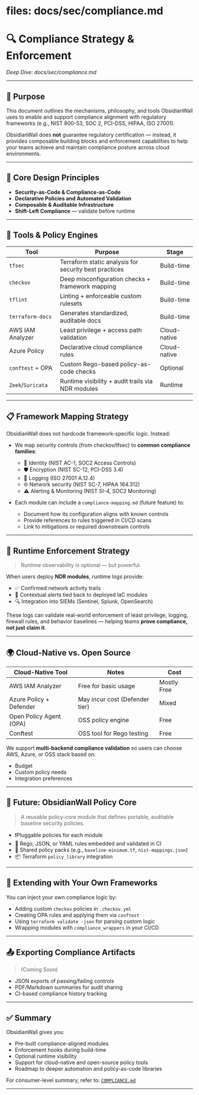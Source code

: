
# files: docs/sec/compliance.md

# 🔍 Compliance Strategy & Enforcement  
_Deep Dive: docs/sec/compliance.md_

---

## 🎯 Purpose

This document outlines the mechanisms, philosophy, and tools ObsidianWall uses to enable and support compliance alignment with regulatory frameworks (e.g., NIST 800-53, SOC 2, PCI-DSS, HIPAA, ISO 27001).

ObsidianWall does **not** guarantee regulatory certification — instead, it provides composable building blocks and enforcement capabilities to help your teams achieve and maintain compliance posture across cloud environments.

---

## 📐 Core Design Principles

- **Security-as-Code & Compliance-as-Code**
- **Declarative Policies and Automated Validation**
- **Composable & Auditable Infrastructure**
- **Shift-Left Compliance** — validate before runtime

---

## 🧰 Tools & Policy Engines

| Tool               | Purpose                                            | Stage        |
|--------------------|----------------------------------------------------|--------------|
| `tfsec`            | Terraform static analysis for security best practices | Build-time   |
| `checkov`          | Deep misconfiguration checks + framework mapping   | Build-time   |
| `tflint`           | Linting + enforceable custom rulesets              | Build-time   |
| `terraform-docs`   | Generates standardized, auditable docs             | Build-time   |
| AWS IAM Analyzer   | Least privilege + access path validation           | Cloud-native |
| Azure Policy        | Declarative cloud compliance rules                 | Cloud-native |
| `conftest` + OPA   | Custom Rego-based policy-as-code checks            | Optional     |
| `Zeek`/`Suricata`  | Runtime visibility + audit trails via NDR modules  | Runtime      |

---

## 📋 Framework Mapping Strategy

ObsidianWall does not hardcode framework-specific logic. Instead:

- We map security controls (from checkov/tfsec) to **common compliance families**:
  - 🔐 Identity (NIST AC-1, SOC2 Access Controls)
  - 🛡️ Encryption (NIST SC-12, PCI-DSS 3.4)
  - 📜 Logging (ISO 27001 A.12.4)
  - 🌐 Network security (NIST SC-7, HIPAA 164.312)
  - ⚠️ Alerting & Monitoring (NIST SI-4, SOC2 Monitoring)

- Each module can include a `compliance-mapping.md` (future feature) to:
  - Document how its configuration aligns with known controls
  - Provide references to rules triggered in CI/CD scans
  - Link to mitigations or required downstream controls

---

## 🧱 Runtime Enforcement Strategy

> Runtime observability is optional — but powerful.

When users deploy **NDR modules**, runtime logs provide:

- ✅ Confirmed network activity trails
- 🧩 Contextual alerts tied back to deployed IaC modules
- 🔍 Integration into SIEMs (Sentinel, Splunk, OpenSearch)

These logs can validate real-world enforcement of least privilege, logging, firewall rules, and behavior baselines — helping teams **prove compliance, not just claim it**.

---

## 🌍 Cloud-Native vs. Open Source

| Cloud-Native Tool     | Notes                        | Cost              |
|------------------------|------------------------------|-------------------|
| AWS IAM Analyzer       | Free for basic usage         | Mostly Free       |
| Azure Policy + Defender| May incur cost (Defender tier)| Mixed             |
| Open Policy Agent (OPA)| OSS policy engine            | Free              |
| Conftest               | OSS tool for Rego testing     | Free              |

We support **multi-backend compliance validation** so users can choose AWS, Azure, or OSS stack based on:
- Budget
- Custom policy needs
- Integration preferences

---

## 🧠 Future: ObsidianWall Policy Core

> A reusable policy-core module that defines portable, auditable baseline security policies.

- ❗Pluggable policies for each module
- 🔄 Rego, JSON, or YAML rules embedded and validated in CI
- 📁 Shared policy packs (e.g., `baseline-minimum.tf`, `nist-mappings.json`)
- 📦 Terraform `policy_library` integration

---

## 🔗 Extending with Your Own Frameworks

You can inject your own compliance logic by:

- Adding custom `checkov` policies in `.checkov.yml`
- Creating OPA rules and applying them via `conftest`
- Using `terraform validate -json` for parsing custom logic
- Wrapping modules with `compliance_wrappers` in your CI/CD

---

## 📤 Exporting Compliance Artifacts

> (Coming Soon)

- JSON exports of passing/failing controls
- PDF/Markdown summaries for audit sharing
- CI-based compliance history tracking

---

## ✅ Summary

ObsidianWall gives you:

- Pre-built compliance-aligned modules
- Enforcement hooks during build-time
- Optional runtime visibility
- Support for cloud-native and open-source policy tools
- Roadmap to deeper automation and policy-as-code libraries

For consumer-level summary, refer to: [`COMPLIANCE.md`](obsidianwall-core/COMPLIANCE.md)

---


